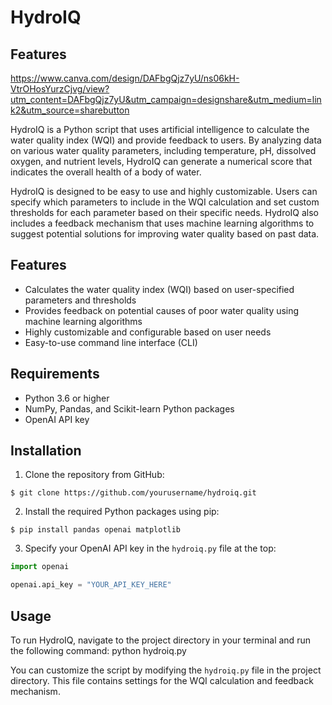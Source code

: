 # HydroIQ

## Features

https://www.canva.com/design/DAFbgQjz7yU/ns06kH-VtrOHosYurzCjvg/view?utm_content=DAFbgQjz7yU&utm_campaign=designshare&utm_medium=link2&utm_source=sharebutton

HydroIQ is a Python script that uses artificial intelligence to calculate the water quality index (WQI) and provide feedback to users. By analyzing data on various water quality parameters, including temperature, pH, dissolved oxygen, and nutrient levels, HydroIQ can generate a numerical score that indicates the overall health of a body of water.

HydroIQ is designed to be easy to use and highly customizable. Users can specify which parameters to include in the WQI calculation and set custom thresholds for each parameter based on their specific needs. HydroIQ also includes a feedback mechanism that uses machine learning algorithms to suggest potential solutions for improving water quality based on past data.

## Features

- Calculates the water quality index (WQI) based on user-specified parameters and thresholds
- Provides feedback on potential causes of poor water quality using machine learning algorithms
- Highly customizable and configurable based on user needs
- Easy-to-use command line interface (CLI)

## Requirements

- Python 3.6 or higher
- NumPy, Pandas, and Scikit-learn Python packages
- OpenAI API key

## Installation

1. Clone the repository from GitHub:
  
```console
$ git clone https://github.com/yourusername/hydroiq.git
```

2. Install the required Python packages using pip:
  
```console
$ pip install pandas openai matplotlib
```

3. Specify your OpenAI API key in the `hydroiq.py` file at the top:
```python
import openai

openai.api_key = "YOUR_API_KEY_HERE"
```

## Usage

To run HydroIQ, navigate to the project directory in your terminal and run the following command:
python hydroiq.py

You can customize the script by modifying the `hydroiq.py` file in the project directory. This file contains settings for the WQI calculation and feedback mechanism.
